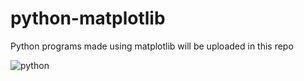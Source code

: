 # python-matplotlib
Python programs made using matplotlib will be uploaded in this repo 


![python](https://img.shields.io/badge/python-3670A0?style=flat-square&logo=python&logoColor=ffdd54)
